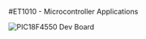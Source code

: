 #ET1010 - Microcontroller Applications 

![PIC18F4550 Dev Board](https://github.com/ET1010-Microcontroller-Applications/.github/blob/main/PIC18F4550_dev_board.png?raw=true)

